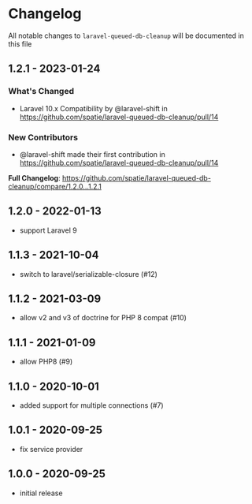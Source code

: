 # Changelog

All notable changes to `laravel-queued-db-cleanup` will be documented in this file

## 1.2.1 - 2023-01-24

### What's Changed

- Laravel 10.x Compatibility by @laravel-shift in https://github.com/spatie/laravel-queued-db-cleanup/pull/14

### New Contributors

- @laravel-shift made their first contribution in https://github.com/spatie/laravel-queued-db-cleanup/pull/14

**Full Changelog**: https://github.com/spatie/laravel-queued-db-cleanup/compare/1.2.0...1.2.1

## 1.2.0 - 2022-01-13

- support Laravel 9

## 1.1.3 - 2021-10-04

- switch to laravel/serializable-closure (#12)

## 1.1.2 - 2021-03-09

- allow v2 and v3 of doctrine for PHP 8 compat (#10)

## 1.1.1 - 2021-01-09

- allow PHP8 (#9)

## 1.1.0 - 2020-10-01

- added support for multiple connections (#7)

## 1.0.1 - 2020-09-25

- fix service provider

## 1.0.0 - 2020-09-25

- initial release
